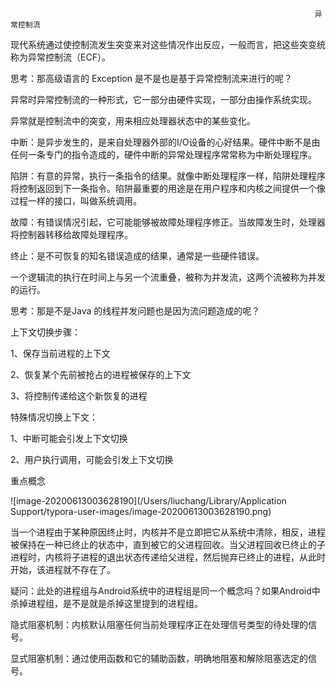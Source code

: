 																		异常控制流

现代系统通过使控制流发生突变来对这些情况作出反应，一般而言，把这些突变统称为异常控制流（ECF）。

思考：那高级语言的 Exception 是不是也是基于异常控制流来进行的呢？

异常时异常控制流的一种形式，它一部分由硬件实现，一部分由操作系统实现。

异常就是控制流中的突变，用来相应处理器状态中的某些变化。

中断：是异步发生的，是来自处理器外部的I/O设备的心好结果。硬件中断不是由任何一条专门的指令造成的，硬件中断的异常处理程序常常称为中断处理程序。

陷阱：有意的异常，执行一条指令的结果。就像中断处理程序一样，陷阱处理程序将控制返回到下一条指令。陷阱最重要的用途是在用户程序和内核之间提供一个像过程一样的接口，叫做系统调用。

故障：有错误情况引起，它可能能够被故障处理程序修正。当故障发生时，处理器将控制器转移给故障处理程序。

终止：是不可恢复的知名错误造成的结果，通常是一些硬件错误。

一个逻辑流的执行在时间上与另一个流重叠，被称为并发流，这两个流被称为并发的运行。

思考：那是不是Java 的线程并发问题也是因为流问题造成的呢？

上下文切换步骤：

1、保存当前进程的上下文

2、恢复某个先前被抢占的进程被保存的上下文

3、将控制传递给这个新恢复的进程

特殊情况切换上下文：

1、中断可能会引发上下文切换

2、用户执行调用，可能会引发上下文切换

重点概念

![image-20200613003628190](/Users/liuchang/Library/Application Support/typora-user-images/image-20200613003628190.png)

当一个进程由于某种原因终止时，内核并不是立即把它从系统中清除，相反，进程被保持在一种已终止的状态中，直到被它的父进程回收。当父进程回收已终止的子进程时，内核将子进程的退出状态传递给父进程，然后抛弃已终止的进程，从此时开始，该进程就不存在了。

疑问：此处的进程组与Android系统中的进程组是同一个概念吗？如果Android中杀掉进程组，是不是就是杀掉这里提到的进程组。

隐式阻塞机制：内核默认阻塞任何当前处理程序正在处理信号类型的待处理的信号。

显式阻塞机制：通过使用函数和它的辅助函数，明确地阻塞和解除阻塞选定的信号。